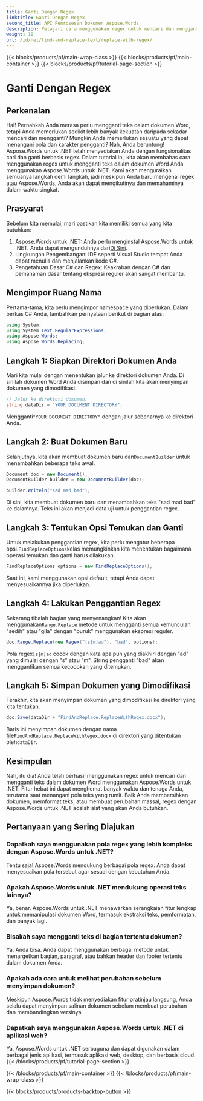 ```yaml
---
title: Ganti Dengan Regex
linktitle: Ganti Dengan Regex
second_title: API Pemrosesan Dokumen Aspose.Words
description: Pelajari cara menggunakan regex untuk mencari dan mengganti teks dalam dokumen Word dengan Aspose.Words untuk .NET. Ikuti panduan terperinci kami, langkah demi langkah untuk menguasai manipulasi teks.
weight: 10
url: /id/net/find-and-replace-text/replace-with-regex/
---
```


{{< blocks/products/pf/main-wrap-class >}}
{{< blocks/products/pf/main-container >}}
{{< blocks/products/pf/tutorial-page-section >}}

# Ganti Dengan Regex

## Perkenalan

Hai! Pernahkah Anda merasa perlu mengganti teks dalam dokumen Word, tetapi Anda memerlukan sedikit lebih banyak kekuatan daripada sekadar mencari dan mengganti? Mungkin Anda memerlukan sesuatu yang dapat menangani pola dan karakter pengganti? Nah, Anda beruntung! Aspose.Words untuk .NET telah menyediakan Anda dengan fungsionalitas cari dan ganti berbasis regex. Dalam tutorial ini, kita akan membahas cara menggunakan regex untuk mengganti teks dalam dokumen Word Anda menggunakan Aspose.Words untuk .NET. Kami akan menguraikan semuanya langkah demi langkah, jadi meskipun Anda baru mengenal regex atau Aspose.Words, Anda akan dapat mengikutinya dan memahaminya dalam waktu singkat.

## Prasyarat

Sebelum kita memulai, mari pastikan kita memiliki semua yang kita butuhkan:
1. Aspose.Words untuk .NET: Anda perlu menginstal Aspose.Words untuk .NET. Anda dapat mengunduhnya dari[Di Sini](https://releases.aspose.com/words/net/).
2. Lingkungan Pengembangan: IDE seperti Visual Studio tempat Anda dapat menulis dan menjalankan kode C#.
3. Pengetahuan Dasar C# dan Regex: Keakraban dengan C# dan pemahaman dasar tentang ekspresi reguler akan sangat membantu.

## Mengimpor Ruang Nama

Pertama-tama, kita perlu mengimpor namespace yang diperlukan. Dalam berkas C# Anda, tambahkan pernyataan berikut di bagian atas:

```csharp
using System;
using System.Text.RegularExpressions;
using Aspose.Words;
using Aspose.Words.Replacing;
```

## Langkah 1: Siapkan Direktori Dokumen Anda

Mari kita mulai dengan menentukan jalur ke direktori dokumen Anda. Di sinilah dokumen Word Anda disimpan dan di sinilah kita akan menyimpan dokumen yang dimodifikasi.

```csharp
// Jalur ke direktori dokumen.
string dataDir = "YOUR DOCUMENT DIRECTORY";
```

 Mengganti`"YOUR DOCUMENT DIRECTORY"` dengan jalur sebenarnya ke direktori Anda.

## Langkah 2: Buat Dokumen Baru

 Selanjutnya, kita akan membuat dokumen baru dan`DocumentBuilder` untuk menambahkan beberapa teks awal.

```csharp
Document doc = new Document();
DocumentBuilder builder = new DocumentBuilder(doc);

builder.Writeln("sad mad bad");
```

Di sini, kita membuat dokumen baru dan menambahkan teks "sad mad bad" ke dalamnya. Teks ini akan menjadi data uji untuk penggantian regex.

## Langkah 3: Tentukan Opsi Temukan dan Ganti

 Untuk melakukan penggantian regex, kita perlu mengatur beberapa opsi.`FindReplaceOptions`kelas memungkinkan kita menentukan bagaimana operasi temukan dan ganti harus dilakukan.

```csharp
FindReplaceOptions options = new FindReplaceOptions();
```

Saat ini, kami menggunakan opsi default, tetapi Anda dapat menyesuaikannya jika diperlukan.

## Langkah 4: Lakukan Penggantian Regex

 Sekarang tibalah bagian yang menyenangkan! Kita akan menggunakan`Range.Replace` metode untuk mengganti semua kemunculan "sedih" atau "gila" dengan "buruk" menggunakan ekspresi reguler.

```csharp
doc.Range.Replace(new Regex("[s|m]ad"), "bad", options);
```

 Pola regex`[s|m]ad` cocok dengan kata apa pun yang diakhiri dengan "ad" yang dimulai dengan "s" atau "m". String pengganti "bad" akan menggantikan semua kecocokan yang ditemukan.

## Langkah 5: Simpan Dokumen yang Dimodifikasi

Terakhir, kita akan menyimpan dokumen yang dimodifikasi ke direktori yang kita tentukan.

```csharp
doc.Save(dataDir + "FindAndReplace.ReplaceWithRegex.docx");
```

 Baris ini menyimpan dokumen dengan nama file`FindAndReplace.ReplaceWithRegex.docx` di direktori yang ditentukan oleh`dataDir`.

## Kesimpulan

Nah, itu dia! Anda telah berhasil menggunakan regex untuk mencari dan mengganti teks dalam dokumen Word menggunakan Aspose.Words untuk .NET. Fitur hebat ini dapat menghemat banyak waktu dan tenaga Anda, terutama saat menangani pola teks yang rumit. Baik Anda membersihkan dokumen, memformat teks, atau membuat perubahan massal, regex dengan Aspose.Words untuk .NET adalah alat yang akan Anda butuhkan.

## Pertanyaan yang Sering Diajukan

### Dapatkah saya menggunakan pola regex yang lebih kompleks dengan Aspose.Words untuk .NET?  
Tentu saja! Aspose.Words mendukung berbagai pola regex. Anda dapat menyesuaikan pola tersebut agar sesuai dengan kebutuhan Anda.

### Apakah Aspose.Words untuk .NET mendukung operasi teks lainnya?  
Ya, benar. Aspose.Words untuk .NET menawarkan serangkaian fitur lengkap untuk memanipulasi dokumen Word, termasuk ekstraksi teks, pemformatan, dan banyak lagi.

### Bisakah saya mengganti teks di bagian tertentu dokumen?  
Ya, Anda bisa. Anda dapat menggunakan berbagai metode untuk menargetkan bagian, paragraf, atau bahkan header dan footer tertentu dalam dokumen Anda.

### Apakah ada cara untuk melihat perubahan sebelum menyimpan dokumen?  
Meskipun Aspose.Words tidak menyediakan fitur pratinjau langsung, Anda selalu dapat menyimpan salinan dokumen sebelum membuat perubahan dan membandingkan versinya.

### Dapatkah saya menggunakan Aspose.Words untuk .NET di aplikasi web?  
Ya, Aspose.Words untuk .NET serbaguna dan dapat digunakan dalam berbagai jenis aplikasi, termasuk aplikasi web, desktop, dan berbasis cloud.
{{< /blocks/products/pf/tutorial-page-section >}}

{{< /blocks/products/pf/main-container >}}
{{< /blocks/products/pf/main-wrap-class >}}

{{< blocks/products/products-backtop-button >}}

